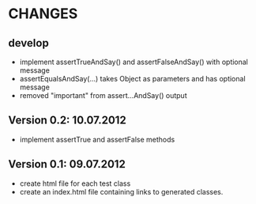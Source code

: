 CHANGES
=============

develop
-------
- implement assertTrueAndSay() and assertFalseAndSay() with optional message
- assertEqualsAndSay(...) takes Object as parameters and has optional message
- removed "important" from assert...AndSay() output

Version 0.2: 10.07.2012
-----------------------
 - implement assertTrue and assertFalse methods


Version 0.1: 09.07.2012
-----------------------
 - create html file for each test class
 - create an index.html file containing links to generated classes.
